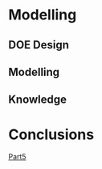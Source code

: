 
# Modelling

## DOE Design




## Modelling


## Knowledge




# Conclusions



[Part5](./Readme_part5.md)